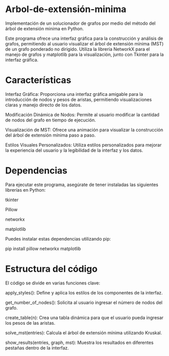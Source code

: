 # Arbol-de-extensión-minima
Implementación de un solucionador de grafos por medio del método del árbol de extensión minima en Python.

Este programa ofrece una interfaz gráfica para la construcción y análisis de grafos, permitiendo al usuario visualizar el árbol de extensión mínima (MST) de un grafo ponderado no dirigido. Utiliza la librería NetworkX para el manejo de grafos y matplotlib para la visualización, junto con Tkinter para la interfaz gráfica.

# Características

Interfaz Gráfica: Proporciona una interfaz gráfica amigable para la introducción de nodos y pesos de aristas, permitiendo visualizaciones claras y manejo directo de los datos.

Modificación Dinámica de Nodos: Permite al usuario modificar la cantidad de nodos del grafo en tiempo de ejecución.

Visualización de MST: Ofrece una animación para visualizar la construcción del árbol de extensión mínima paso a paso.

Estilos Visuales Personalizados: Utiliza estilos personalizados para mejorar la experiencia del usuario y la legibilidad de la interfaz y los datos.

# Dependencias

Para ejecutar este programa, asegúrate de tener instaladas las siguientes librerías en Python:

tkinter

Pillow

networkx

matplotlib

Puedes instalar estas dependencias utilizando pip:

pip install pillow networkx matplotlib

# Estructura del código

El código se divide en varias funciones clave:

apply_styles(): Define y aplica los estilos de los componentes de la interfaz.

get_number_of_nodes(): Solicita al usuario ingresar el número de nodos del grafo.

create_table(n): Crea una tabla dinámica para que el usuario pueda ingresar los pesos de las aristas.

solve_mst(entries): Calcula el árbol de extensión mínima utilizando Kruskal.

show_results(entries, graph, mst): Muestra los resultados en diferentes pestañas dentro de la interfaz.
